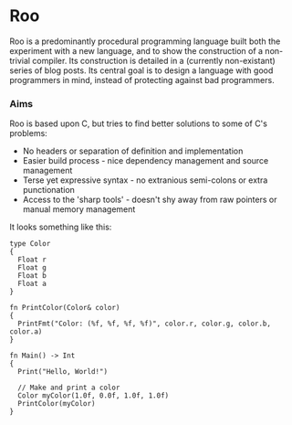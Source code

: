 # Roo

Roo is a predominantly procedural programming language built both the experiment with a new language, and to
show the construction of a non-trivial compiler. Its construction is detailed in a (currently non-existant) series
of blog posts. Its central goal is to design a language with good programmers in mind, instead of protecting against
bad programmers.

### Aims
Roo is based upon C, but tries to find better solutions to some of C's problems:
* No headers or separation of definition and implementation
* Easier build process - nice dependency management and source management
* Terse yet expressive syntax - no extranious semi-colons or extra punctionation
* Access to the 'sharp tools' - doesn't shy away from raw pointers or manual memory management

It looks something like this:

``` roo
type Color
{
  Float r
  Float g
  Float b
  Float a
}

fn PrintColor(Color& color)
{
  PrintFmt("Color: (%f, %f, %f, %f)", color.r, color.g, color.b, color.a)
}

fn Main() -> Int
{
  Print("Hello, World!")

  // Make and print a color
  Color myColor(1.0f, 0.0f, 1.0f, 1.0f)
  PrintColor(myColor)
}
```
